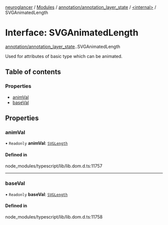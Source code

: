 [neuroglancer](../README.md) / [Modules](../modules.md) / [annotation/annotation\_layer\_state](../modules/annotation_annotation_layer_state.md) / [<internal\>](../modules/annotation_annotation_layer_state._internal_.md) / SVGAnimatedLength

# Interface: SVGAnimatedLength

[annotation/annotation_layer_state](../modules/annotation_annotation_layer_state.md).[<internal>](../modules/annotation_annotation_layer_state._internal_.md).SVGAnimatedLength

Used for attributes of basic type <length> which can be animated.

## Table of contents

### Properties

- [animVal](annotation_annotation_layer_state._internal_.SVGAnimatedLength.md#animval)
- [baseVal](annotation_annotation_layer_state._internal_.SVGAnimatedLength.md#baseval)

## Properties

### animVal

• `Readonly` **animVal**: [`SVGLength`](../modules/annotation_annotation_layer_state._internal_.md#svglength)

#### Defined in

node_modules/typescript/lib/lib.dom.d.ts:11757

___

### baseVal

• `Readonly` **baseVal**: [`SVGLength`](../modules/annotation_annotation_layer_state._internal_.md#svglength)

#### Defined in

node_modules/typescript/lib/lib.dom.d.ts:11758
